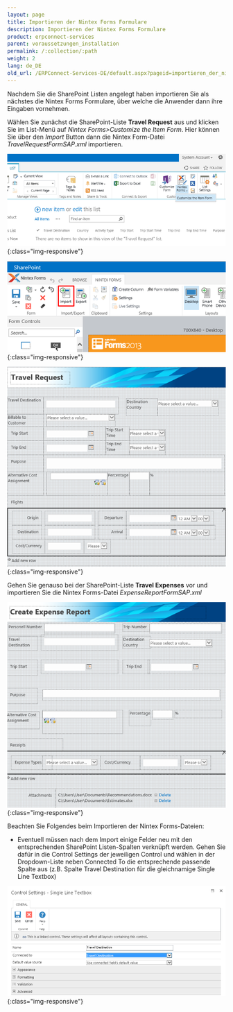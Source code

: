 ```yaml
---
layout: page
title: Importieren der Nintex Forms Formulare
description: Importieren der Nintex Forms Formulare
product: erpconnect-services
parent: voraussetzungen_installation
permalink: /:collection/:path
weight: 2
lang: de_DE
old_url: /ERPConnect-Services-DE/default.aspx?pageid=importieren_der_nintex_forms_formulare
---
```


Nachdem Sie die SharePoint Listen angelegt haben importieren Sie als nächstes die Nintex Forms Formulare, über welche die Anwender dann ihre Eingaben vornehmen.

Wählen Sie zunächst die SharePoint-Liste **Travel Request** aus und klicken Sie im List-Menü auf *Nintex Forms>Customize the Item Form*. 
Hier können Sie über den *Import* Button dann die Nintex Form-Datei *TravelRequestFormSAP.xml*  importieren.

![ECS-Nintex-TravelScenarios5](/img/content/ECS-Nintex-TravelScenarios5.png){:class="img-responsive"}

![ECS-Nintex-TravelScenarios6](/img/content/ECS-Nintex-TravelScenarios6.png){:class="img-responsive"}

![ECS-Nintex-TravelScenarios7](/img/content/ECS-Nintex-TravelScenarios7.png){:class="img-responsive"}

Gehen Sie genauso bei der SharePoint-Liste **Travel Expenses** vor und importieren Sie die Nintex Forms-Datei *ExpenseReportFormSAP.xml*

![ECS-Nintex-TravelScenarios8](/img/content/ECS-Nintex-TravelScenarios8.png){:class="img-responsive"}

Beachten Sie Folgendes beim Importieren der Nintex Forms-Dateien:

- Eventuell müssen nach dem Import einige Felder neu mit den entsprechenden SharePoint Listen-Spalten verknüpft werden. Gehen Sie dafür in die Control Settings der jeweiligen Control und wählen in der Dropdown-Liste neben Connected To die entsprechende passende Spalte aus (z.B. Spalte Travel Destination für die gleichnamige Single Line Textbox)

![ECS-Nintex-TravelScenarios9](/img/content/ECS-Nintex-TravelScenarios9.png){:class="img-responsive"}
